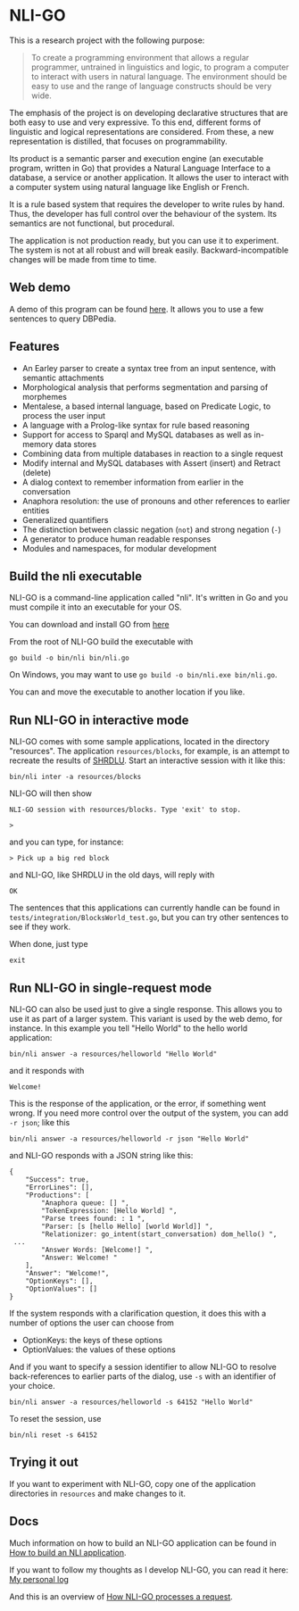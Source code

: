 # NLI-GO

This is a research project with the following purpose: 

> To create a programming environment that allows a regular programmer, untrained in linguistics and logic, to program a computer to interact with users in natural language. The environment should be easy to use and the range of language constructs should be very wide.   

The emphasis of the project is on developing declarative structures that are both easy to use and very expressive. To this end, different forms of linguistic and logical representations are considered. From these, a new representation is distilled, that focuses on programmability.

Its product is a semantic parser and execution engine (an executable program, written in Go) that provides a Natural Language Interface to a database, a service or another application. It allows the user to interact with a computer system using natural language like English or French. 
 
It is a rule based system that requires the developer to write rules by hand. Thus, the developer has full control over the behaviour of the system. Its semantics are not functional, but procedural.

The application is not production ready, but you can use it to experiment. The system is not at all robust and will break easily. Backward-incompatible changes will be made from time to time.

## Web demo

A demo of this program can be found [here](http://patrickvanbergen.com/dbpedia/app/). It allows you to use a few sentences to query DBPedia. 

## Features

* An Earley parser to create a syntax tree from an input sentence, with semantic attachments
* Morphological analysis that performs segmentation and parsing of morphemes  
* Mentalese, a based internal language, based on Predicate Logic, to process the user input
* A language with a Prolog-like syntax for rule based reasoning
* Support for access to Sparql and MySQL databases as well as in-memory data stores
* Combining data from multiple databases in reaction to a single request
* Modify internal and MySQL databases with Assert (insert) and Retract (delete)
* A dialog context to remember information from earlier in the conversation
* Anaphora resolution: the use of pronouns and other references to earlier entities
* Generalized quantifiers
* The distinction between classic negation (`not`) and strong negation (`-`)
* A generator to produce human readable responses
* Modules and namespaces, for modular development

## Build the nli executable

NLI-GO is a command-line application called "nli". It's written in Go and you must compile it into an executable for your OS.

You can download and install GO from [here](https://golang.org/dl/)

From the root of NLI-GO build the executable with

    go build -o bin/nli bin/nli.go
    
On Windows, you may want to use `go build -o bin/nli.exe bin/nli.go`.

You can and move the executable to another location if you like.    

## Run NLI-GO in interactive mode

NLI-GO comes with some sample applications, located in the directory "resources". The application `resources/blocks`, for example, is an attempt to recreate the results of [SHRDLU](https://en.wikipedia.org/wiki/SHRDLU). Start an interactive session with it like this:

    bin/nli inter -a resources/blocks   
    
NLI-GO will then show

    NLI-GO session with resources/blocks. Type 'exit' to stop.
    
    > 

and you can type, for instance:

    > Pick up a big red block
    
and NLI-GO, like SHRDLU in the old days, will reply with

    OK
    
The sentences that this applications can currently handle can be found in `tests/integration/BlocksWorld_test.go`, but you can try other sentences to see if they work.           

When done, just type

    exit 

## Run NLI-GO in single-request mode

NLI-GO can also be used just to give a single response. This allows you to use it as part of a larger system. This variant is used by the web demo, for instance. In this example you tell "Hello World" to the hello world application:

    bin/nli answer -a resources/helloworld "Hello World"    

and it responds with

    Welcome!

This is the response of the application, or the error, if something went wrong. If you need more control over the output of the system, you can add `-r json`; like this

    bin/nli answer -a resources/helloworld -r json "Hello World"    
  
and NLI-GO responds with a JSON string like this:

    {
        "Success": true,
        "ErrorLines": [],
        "Productions": [
            "Anaphora queue: [] ",
            "TokenExpression: [Hello World] ",
            "Parse trees found: : 1 ",
            "Parser: [s [hello Hello] [world World]] ",
            "Relationizer: go_intent(start_conversation) dom_hello() ",
     ...
            "Answer Words: [Welcome!] ",
            "Answer: Welcome! "
        ],
        "Answer": "Welcome!",
        "OptionKeys": [],
        "OptionValues": []
    }
    
If the system responds with a clarification question, it does this with a number of options the user can choose from

* OptionKeys: the keys of these options
* OptionValues: the values of these options

And if you want to specify a session identifier to allow NLI-GO to resolve back-references to earlier parts of the dialog, use `-s` with an identifier of your choice.     

    bin/nli answer -a resources/helloworld -s 64152 "Hello World"    
    
To reset the session, use

    bin/nli reset -s 64152

## Trying it out

If you want to experiment with NLI-GO, copy one of the application directories in `resources` and make changes to it.

## Docs

Much information on how to build an NLI-GO application can be found in [How to build an NLI application](doc/manual/knowledge-engineer/index.md).

If you want to follow my thoughts as I develop NLI-GO, you can read it here: [My personal log](doc/remarks.md)

And this is an overview of [How NLI-GO processes a request](doc/manual/system-developer/processing.md).
